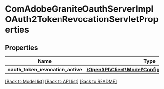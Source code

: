 # ComAdobeGraniteOauthServerImplOAuth2TokenRevocationServletProperties

## Properties
Name | Type | Description | Notes
------------ | ------------- | ------------- | -------------
**oauth_token_revocation_active** | [**\OpenAPI\Client\Model\ConfigNodePropertyBoolean**](ConfigNodePropertyBoolean.md) |  | [optional] 

[[Back to Model list]](../README.md#documentation-for-models) [[Back to API list]](../README.md#documentation-for-api-endpoints) [[Back to README]](../README.md)


